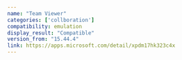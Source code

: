 ```yaml
---
name: "Team Viewer"
categories: ['collboration']
compatibility: emulation
display_result: "Compatible"
version_from: "15.44.4"
link: https://apps.microsoft.com/detail/xpdm17hk323c4x
---
```


